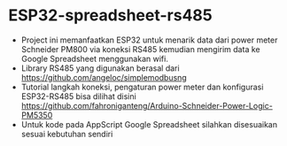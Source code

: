 # ESP32-spreadsheet-rs485
* Project ini memanfaatkan ESP32 untuk menarik data dari power meter Schneider PM800 via koneksi RS485 kemudian mengirim data ke Google Spreadsheet menggunakan wifi.
* Library RS485 yang digunakan berasal dari https://github.com/angeloc/simplemodbusng
* Tutorial langkah koneksi, pengaturan power meter dan konfigurasi ESP32-RS485 bisa dilihat disini https://github.com/fahroniganteng/Arduino-Schneider-Power-Logic-PM5350
* Untuk kode pada AppScript Google Spreadsheet silahkan disesuaikan sesuai kebutuhan sendiri
